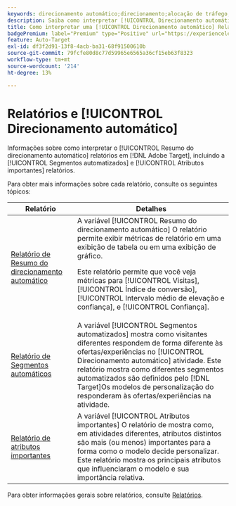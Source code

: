 ```yaml
---
keywords: direcionamento automático;direcionamento;alocação de tráfego;perguntas frequentes;faq;solução de problemas;solução de problemas;relatórios;relatórios;relatório de resumo do direcionamento automático;relatório de resumo;segmentos automatizados;atributos importantes
description: Saiba como interpretar [!UICONTROL Direcionamento automático] relatórios de atividades no [!DNL Target].
title: Como interpretar uma [!UICONTROL Direcionamento automático] Relatório?
badgePremium: label="Premium" type="Positive" url="https://experienceleague.adobe.com/docs/target/using/introduction/intro.html?lang=en#premium newtab=true" tooltip="Consulte o que está incluído no Target Premium."
feature: Auto-Target
exl-id: df3f2d91-13f8-4acb-ba31-68f91500610b
source-git-commit: 79fcfe80d8c77d59965e6565a36cf15eb63f8323
workflow-type: tm+mt
source-wordcount: '214'
ht-degree: 13%

---
```


# Relatórios e [!UICONTROL Direcionamento automático]

Informações sobre como interpretar o [!UICONTROL Resumo do direcionamento automático] relatórios em [!DNL Adobe Target], incluindo a [!UICONTROL Segmentos automatizados] e [!UICONTROL Atributos importantes] relatórios.

Para obter mais informações sobre cada relatório, consulte os seguintes tópicos:

| Relatório | Detalhes |
| --- | --- |
| [Relatório de Resumo do direcionamento automático](/help/main/c-reports/personalization-reports/auto-target-summary-report.md) | A variável [!UICONTROL Resumo do direcionamento automático] O relatório permite exibir métricas de relatório em uma exibição de tabela ou em uma exibição de gráfico.<P>Este relatório permite que você veja métricas para [!UICONTROL Visitas], [!UICONTROL Índice de conversão], [!UICONTROL Intervalo médio de elevação e confiança], e [!UICONTROL Confiança]. |
| [Relatório de Segmentos automáticos](/help/main/c-reports/c-personalization-insights-reports/automated-segments-report.md) | A variável [!UICONTROL Segmentos automatizados] mostra como visitantes diferentes respondem de forma diferente às ofertas/experiências no [!UICONTROL Direcionamento automático] atividade. Este relatório mostra como diferentes segmentos automatizados são definidos pelo [!DNL Target]Os modelos de personalização do responderam às ofertas/experiências na atividade. |
| [Relatório de atributos importantes](/help/main/c-reports/c-personalization-insights-reports/important-attributes-report.md) | A variável [!UICONTROL Atributos importantes] O relatório de mostra como, em atividades diferentes, atributos distintos são mais (ou menos) importantes para a forma como o modelo decide personalizar. Este relatório mostra os principais atributos que influenciaram o modelo e sua importância relativa. |

Para obter informações gerais sobre relatórios, consulte [Relatórios](/help/main/c-reports/reports.md).
